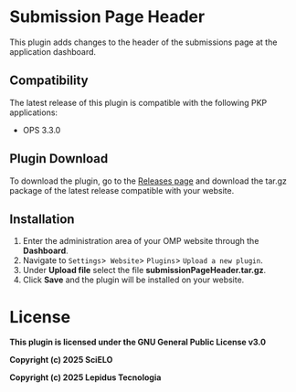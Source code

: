 # Submission Page Header

This plugin adds changes to the header of the submissions page at the application dashboard.

## Compatibility

The latest release of this plugin is compatible with the following PKP applications:

* OPS 3.3.0

## Plugin Download

To download the plugin, go to the [Releases page](https://github.com/lepidus/submissionPageHeader/releases) and download the tar.gz package of the latest release compatible with your website.

## Installation

1. Enter the administration area of ​​your OMP website through the __Dashboard__.
2. Navigate to `Settings`>` Website`> `Plugins`> `Upload a new plugin`.
3. Under __Upload file__ select the file __submissionPageHeader.tar.gz__.
4. Click __Save__ and the plugin will be installed on your website.

# License
__This plugin is licensed under the GNU General Public License v3.0__

__Copyright (c) 2025 SciELO__

__Copyright (c) 2025 Lepidus Tecnologia__
